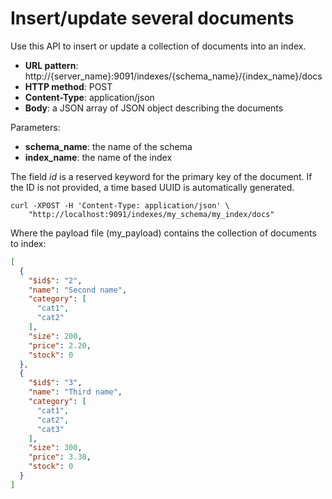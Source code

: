 # Insert/update several documents

Use this API to insert or update a collection of documents into an index.

* **URL pattern**: http://{server_name}:9091/indexes/{schema_name}/{index_name}/docs
* **HTTP method**: POST
* **Content-Type**: application/json
* **Body**: a JSON array of JSON object describing the documents

Parameters:

* **schema_name**: the name of the schema
* **index_name**: the name of the index

The field $id$ is a reserved keyword for the primary key of the document.
If the ID is not provided, a time based UUID is automatically generated.

```shell
curl -XPOST -H 'Content-Type: application/json' \
    "http://localhost:9091/indexes/my_schema/my_index/docs"
```

Where the payload file (my_payload) contains the collection of documents to index:

```json
[
  {
    "$id$": "2",
    "name": "Second name",
    "category": [
      "cat1",
      "cat2"
    ],
    "size": 200,
    "price": 2.20,
    "stock": 0
  },
  {
    "$id$": "3",
    "name": "Third name",
    "category": [
      "cat1",
      "cat2",
      "cat3"
    ],
    "size": 300,
    "price": 3.30,
    "stock": 0
  }
]
```